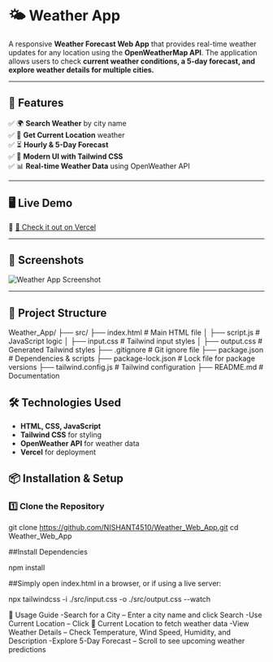 # 🌤️ Weather App  

A responsive **Weather Forecast Web App** that provides real-time weather updates for any location using the **OpenWeatherMap API**. The application allows users to check **current weather conditions, a 5-day forecast, and explore weather details for multiple cities.**  

---

## 🚀 Features  
✅ 🌍 **Search Weather** by city name  
✅ 📍 **Get Current Location** weather  
✅ ⏳ **Hourly & 5-Day Forecast**  
✅ 🎨 **Modern UI with Tailwind CSS**  
✅ 📊 **Real-time Weather Data** using OpenWeather API  

---

## 🖥️ Live Demo  
🔗 [🚀 Check it out on Vercel](https://weather-web-app-omega-neon.vercel.app/)  

---

## 📸 Screenshots  
![Weather App Screenshot](screenshot.png)  

---

## 📂 Project Structure  
Weather_App/ ├── src/ 
                ├── index.html # Main HTML file │ 
                ├── script.js # JavaScript logic │ 
                ├── input.css # Tailwind input styles │ 
                ├── output.css # Generated Tailwind styles 
    ├── .gitignore # Git ignore file 
    ├── package.json # Dependencies & scripts 
    ├── package-lock.json # Lock file for package versions 
    ├── tailwind.config.js # Tailwind configuration 
    ├── README.md # Documentation

## 🛠️ Technologies Used  
- **HTML, CSS, JavaScript**  
- **Tailwind CSS** for styling  
- **OpenWeather API** for weather data  
- **Vercel** for deployment  

## 📦 Installation & Setup  

### **1️⃣ Clone the Repository**  

git clone https://github.com/NISHANT4510/Weather_Web_App.git
cd Weather_Web_App

##Install Dependencies

npm install


##Simply open index.html in a browser, or if using a live server:

npx tailwindcss -i ./src/input.css -o ./src/output.css --watch

📜 Usage Guide
-Search for a City – Enter a city name and click Search
-Use Current Location – Click 📍 Current Location to fetch weather data
-View Weather Details – Check Temperature, Wind Speed, Humidity, and Description
-Explore 5-Day Forecast – Scroll to see upcoming weather predictions
